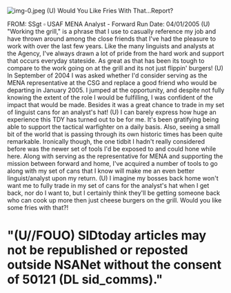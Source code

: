 ![img-0.jpeg](img-0.jpeg)
(U) Would You Like Fries With That...Report?

FROM: SSgt $\square$ USAF
MENA Analyst - Forward
Run Date: 04/01/2005
(U) "Working the grill," is a phrase that I use to casually reference my job and have thrown around among the close friends that I've had the pleasure to work with over the last few years. Like the many linguists and analysts at the Agency, I've always drawn a lot of pride from the hard work and support that occurs everyday stateside. As great as that has been its tough to compare to the work going on at the grill and its not just flippin' burgers!
(U) In September of 2004 I was asked whether I'd consider serving as the MENA representative at the CSG and replace a good friend who would be departing in January 2005. I jumped at the opportunity, and despite not fully knowing the extent of the role I would be fulfilling, I was confident of the impact that would be made. Besides it was a great chance to trade in my set of linguist cans for an analyst's hat!
(U) I can barely express how huge an experience this TDY has turned out to be for me. It's been gratifying being able to support the tactical warfighter on a daily basis. Also, seeing a small bit of the world that is passing through its own historic times has been quite remarkable. Ironically though, the one tidbit I hadn't really considered before was the newer set of tools I'd be exposed to and could hone while here. Along with serving as the representative for MENA and supporting the mission between forward and home, I've acquired a number of tools to go along with my set of cans that I know will make me an even better linguist/analyst upon my return.
(U) I imagine my bosses back home won't want me to fully trade in my set of cans for the analyst's hat when I get back, nor do I want to, but I certainly think they'll be getting someone back who can cook up more then just cheese burgers on the grill. Would you like some fries with that?!

# "(U//FOUO) SIDtoday articles may not be republished or reposted outside NSANet without the consent of $\mathbf{5 0 1 2 1}$ (DL sid_comms)."
